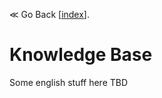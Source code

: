 ≪ Go Back [[index]].

# Knowledge Base

Some english stuff here TBD

[//begin]: # "Autogenerated link references for markdown compatibility"
[index]: index.md "Home"
[//end]: # "Autogenerated link references"